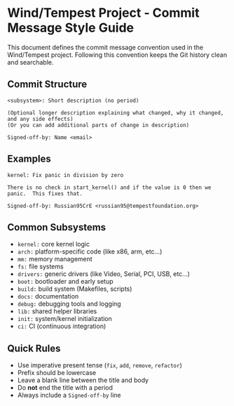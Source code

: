 # Wind/Tempest Project - Commit Message Style Guide

This document defines the commit message convention used in the Wind/Tempest project.  Following this convention keeps the Git history clean and searchable.

## Commit Structure

```
<subsystem>: Short description (no period)

(Optional longer description explaining what changed, why it changed, and any side effects)
(Or you can add additional parts of change in description)

Signed-off-by: Name <email>
```

## Examples

```
kernel: Fix panic in division by zero

There is no check in start_kernel() and if the value is 0 then we panic.  This fixes that.

Signed-off-by: Russian95CrE <russian95@tempestfoundation.org>
```

## Common Subsystems

- `kernel:` core kernel logic
- `arch:` platform-specific code (like x86, arm, etc...)
- `mm:` memory management
- `fs:` file systems
- `drivers:` generic drivers (like Video, Serial, PCI, USB, etc...)
- `boot:` bootloader and early setup
- `build:` build system (Makefiles, scripts)
- `docs:` documentation
- `debug:` debugging tools and logging
- `lib:` shared helper libraries
- `init:` system/kernel initialization
- `ci:` CI (continuous integration)

## Quick Rules

- Use imperative present tense (`fix`, `add`, `remove`, `refactor`)
- Prefix should be lowercase
- Leave a blank line between the title and body
- Do **not** end the title with a period
- Always include a `Signed-off-by` line
